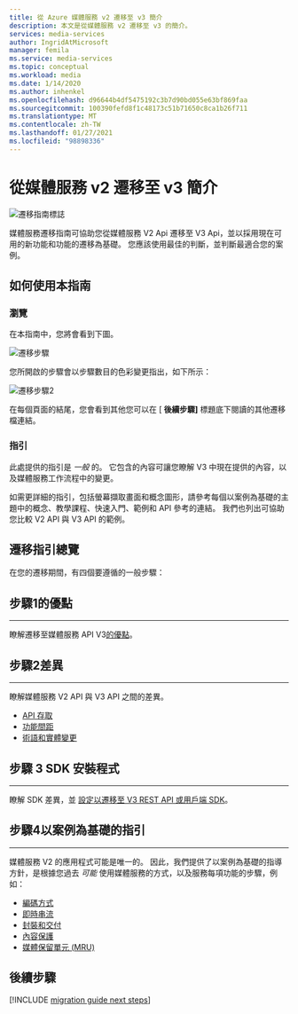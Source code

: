 ```yaml
---
title: 從 Azure 媒體服務 v2 遷移至 v3 簡介
description: 本文是從媒體服務 v2 遷移至 v3 的簡介。
services: media-services
author: IngridAtMicrosoft
manager: femila
ms.service: media-services
ms.topic: conceptual
ms.workload: media
ms.date: 1/14/2020
ms.author: inhenkel
ms.openlocfilehash: d96644b4df5475192c3b7d90bd055e63bf869faa
ms.sourcegitcommit: 100390fefd8f1c48173c51b71650c8ca1b26f711
ms.translationtype: MT
ms.contentlocale: zh-TW
ms.lasthandoff: 01/27/2021
ms.locfileid: "98898336"
---
```

# <a name="migrate-from-media-services-v2-to-v3-introduction"></a>從媒體服務 v2 遷移至 v3 簡介

![遷移指南標誌](./media/migration-guide/azure-media-services-logo-migration-guide.svg)

媒體服務遷移指南可協助您從媒體服務 V2 Api 遷移至 V3 Api，並以採用現在可用的新功能和功能的遷移為基礎。 您應該使用最佳的判斷，並判斷最適合您的案例。

## <a name="how-to-use-this-guide"></a>如何使用本指南

### <a name="navigating"></a>瀏覽

在本指南中，您將會看到下圖。

![遷移步驟](./media/migration-guide/steps.svg)<br/>

您所開啟的步驟會以步驟數目的色彩變更指出，如下所示：

![遷移步驟2](./media/migration-guide/steps-2.svg)<br/>

在每個頁面的結尾，您會看到其他您可以在 [ **後續步驟]** 標題底下閱讀的其他遷移檔連結。

### <a name="guidance"></a>指引

此處提供的指引是 *一般* 的。 它包含的內容可讓您瞭解 V3 中現在提供的內容，以及媒體服務工作流程中的變更。

如需更詳細的指引，包括螢幕擷取畫面和概念圖形，請參考每個以案例為基礎的主題中的概念、教學課程、快速入門、範例和 API 參考的連結。 我們也列出可協助您比較 V2 API 與 V3 API 的範例。

## <a name="migration-guidance-overview"></a>遷移指引總覽

在您的遷移期間，有四個要遵循的一般步驟：

## <a name="step-1-benefits"></a>步驟1的優點

<hr color="#5ea0ef" size="10">

瞭解遷移至媒體服務 API V3[的優點](migrate-v-2-v-3-migration-benefits.md)。

## <a name="step-2-differences"></a>步驟2差異

<hr color="#5ea0ef" size="10">

瞭解媒體服務 V2 API 與 V3 API 之間的差異。

- [API 存取](migrate-v-2-v-3-differences-api-access.md)
- [功能間距](migrate-v-2-v-3-differences-feature-gaps.md)
- [術語和實體變更](migrate-v-2-v-3-differences-terminology.md)

## <a name="step-3-sdk-setup"></a>步驟 3 SDK 安裝程式

<hr color="#5ea0ef" size="10">

瞭解 SDK 差異，並 [設定以遷移至 V3 REST API 或用戶端 SDK](migrate-v-2-v-3-migration-setup.md)。

## <a name="step-4-scenario-based-guidance"></a>步驟4以案例為基礎的指引

<hr color="#5ea0ef" size="10">

媒體服務 V2 的應用程式可能是唯一的。 因此，我們提供了以案例為基礎的指導方針，是根據您過去 *可能* 使用媒體服務的方式，以及服務每項功能的步驟，例如：

- [編碼方式](migrate-v-2-v-3-migration-scenario-based-encoding.md)
- [即時串流](migrate-v-2-v-3-migration-scenario-based-live-streaming.md)
- [封裝和交付](migrate-v-2-v-3-migration-scenario-based-publishing.md)
- [內容保護](migrate-v-2-v-3-migration-scenario-based-content-protection.md)
- [媒體保留單元 (MRU) ](migrate-v-2-v-3-migration-scenario-based-media-reserved-units.md)

## <a name="next-steps"></a>後續步驟

[!INCLUDE [migration guide next steps](./includes/migration-guide-next-steps.md)]
